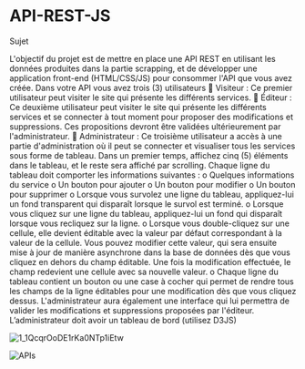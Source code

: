# API-REST-JS

Sujet

L'objectif du projet est de mettre en place une API REST en utilisant les données
produites dans la partie scrapping, et de développer une application front-end
(HTML/CSS/JS) pour consommer l'API que vous avez créée.
Dans votre API vous avez trois (3) utilisateurs
 Visiteur : Ce premier utilisateur peut visiter le site qui présente les différents
services.
 Éditeur : Ce deuxième utilisateur peut visiter le site qui présente les différents
services et se connecter à tout moment pour proposer des modifications et
suppressions. Ces propositions devront être validées ultérieurement par
l'administrateur.
 Administrateur : Ce troisième utilisateur a accès à une partie d'administration où
il peut se connecter et visualiser tous les services sous forme de tableau.
Dans un premier temps, affichez cinq (5) éléments dans le tableau, et le reste sera
affiché par scrolling. Chaque ligne du tableau doit comporter les informations
suivantes :
o Quelques informations du service
o Un bouton pour ajouter
o Un bouton pour modifier
o Un bouton pour supprimer
o Lorsque vous survolez une ligne du tableau, appliquez-lui un fond transparent
qui disparaît lorsque le survol est terminé.
o Lorsque vous cliquez sur une ligne du tableau, appliquez-lui un fond qui
disparaît lorsque vous recliquez sur la ligne.
o Lorsque vous double-cliquez sur une cellule, elle devient éditable avec la valeur
par défaut correspondant à la valeur de la cellule. Vous pouvez modifier cette
valeur, qui sera ensuite mise à jour de manière asynchrone dans la base de
données dès que vous cliquez en dehors du champ éditable. Une fois la
modification effectuée, le champ redevient une cellule avec sa nouvelle valeur.
o Chaque ligne du tableau contient un bouton ou une case à cocher qui permet de
rendre tous les champs de la ligne éditables pour une modification dès que vous
cliquez dessus.
L'administrateur aura également une interface qui lui permettra de valider les
modifications et suppressions proposées par l'éditeur.
L’administrateur doit avoir un tableau de bord (utilisez D3JS)


![1_1QcqrOoDE1rKa0NTp1iEtw](https://github.com/mara-crypto/API-REST-JS/assets/79428125/28431402-d388-4d91-84ff-4754e7765045)


![APIs](https://github.com/mara-crypto/API-REST-JS/assets/79428125/87055814-f518-40ff-b9ad-eb9c613013cf)
